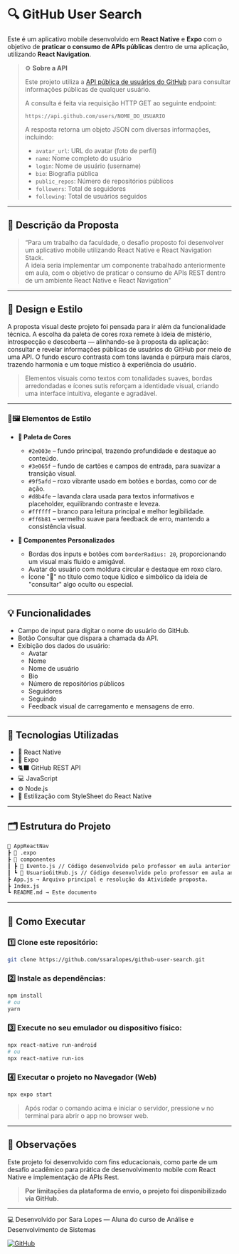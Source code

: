 # 🔍 GitHub User Search

Este é um aplicativo mobile desenvolvido em **React Native** e **Expo** com o objetivo de **praticar o consumo de APIs públicas** dentro de uma aplicação, utilizando **React Navigation**.

> ⚙️ **Sobre a API**
>
> Este projeto utiliza a [API pública de usuários do GitHub](https://docs.github.com/pt/rest/users/users?apiVersion=2022-11-28#get-a-user) para consultar informações públicas de qualquer usuário.
>
> A consulta é feita via requisição HTTP GET ao seguinte endpoint:
>
> ```
> https://api.github.com/users/NOME_DO_USUARIO
> ```
>
> A resposta retorna um objeto JSON com diversas informações, incluindo:
>
> - `avatar_url`: URL do avatar (foto de perfil)
> - `name`: Nome completo do usuário
> - `login`: Nome de usuário (username)
> - `bio`: Biografia pública
> - `public_repos`: Número de repositórios públicos
> - `followers`: Total de seguidores
> - `following`: Total de usuários seguidos
>


---

## 📜 Descrição da Proposta

> “Para um trabalho da faculdade, o desafio proposto foi desenvolver um aplicativo mobile utilizando React Native e React Navigation Stack.  
> A ideia seria implementar um componente trabalhado anteriormente em aula, com o objetivo de praticar o consumo de APIs REST dentro de um ambiente React Native e React Navigation”

---

## 🎨 Design e Estilo
A proposta visual deste projeto foi pensada para ir além da funcionalidade técnica. A escolha da paleta de cores roxa remete à ideia de mistério, introspecção e descoberta — alinhando-se à proposta da aplicação: consultar e revelar informações públicas de usuários do GitHub por meio de uma API. O fundo escuro contrasta com tons lavanda e púrpura mais claros, trazendo harmonia e um toque místico à experiência do usuário.

> Elementos visuais como textos com tonalidades suaves, bordas arredondadas e ícones sutis reforçam a identidade visual, criando uma interface intuitiva, elegante e agradável.

---

### 🎨🖼️ Elementos de Estilo

- **🎨 Paleta de Cores**  
  - `#2e003e` – fundo principal, trazendo profundidade e destaque ao conteúdo.  
  - `#3e065f` – fundo de cartões e campos de entrada, para suavizar a transição visual.  
  - `#9f5afd` – roxo vibrante usado em botões e bordas, como cor de ação.  
  - `#d8b4fe` – lavanda clara usada para textos informativos e placeholder, equilibrando contraste e leveza.  
  - `#ffffff` – branco para leitura principal e melhor legibilidade.  
  - `#ff6b81` – vermelho suave para feedback de erro, mantendo a consistência visual.

- **🧩 Componentes Personalizados**  
  - Bordas dos inputs e botões com `borderRadius: 20`, proporcionando um visual mais fluido e amigável.  
  - Avatar do usuário com moldura circular e destaque em roxo claro.  
  - Ícone "🔮" no título como toque lúdico e simbólico da ideia de "consultar" algo oculto ou especial.

---

## 💡 Funcionalidades
- Campo de input para digitar o nome do usuário do GitHub.
- Botão Consultar que dispara a chamada da API.
- Exibição dos dados do usuário:
    - Avatar
    - Nome
    - Nome de usuário 
    - Bio
    - Número de repositórios públicos
    - Seguidores
    - Seguindo
    - Feedback visual de carregamento e mensagens de erro.

---

## 📱 Tecnologias Utilizadas

- 🧠 React Native
- 🔗 Expo
- 🐈‍⬛ GitHub REST API
- 💻 JavaScript
- ⚙️ Node.js
- 🎨 Estilização com StyleSheet do React Native

---

## 🗂️ Estrutura do Projeto
```bash
📁 AppReactNav
┣ 📁 .expo
┣ 📁 componentes
┃ ┣ 📁 Evento.js // Código desenvolvido pelo professor em aula anterior.
┃ ┗ 📁 UsuarioGitHub.js // Código desenvolvido pelo professor em aula anterior.
┣ App.js → Arquivo principal e resolução da Atividade proposta.
┣ Index.js 
┗ README.md → Este documento
```
---

## 🔧 Como Executar

### 1️⃣ Clone este repositório:
```bash
git clone https://github.com/ssaralopes/github-user-search.git
```
### 2️⃣ Instale as dependências:
```bash
npm install  
# ou  
yarn
```
### 3️⃣ Execute no seu emulador ou dispositivo físico:
```bash
npx react-native run-android  
# ou  
npx react-native run-ios
```
### 4️⃣ Executar o projeto no Navegador (Web)
```bash
npx expo start
```
> Após rodar o comando acima e iniciar o servidor, pressione `w` no terminal para abrir o app no browser web.

---

## 📄 Observações
Este projeto foi desenvolvido com fins educacionais, como parte de um desafio acadêmico para prática de desenvolvimento mobile com React Native e implementação de APIs Rest.

 > **Por limitações da plataforma de envio, o projeto foi disponibilizado via GitHub.**

---

💻 Desenvolvido por
Sara Lopes — Aluna do curso de Análise e Desenvolvimento de Sistemas

[![GitHub](https://img.shields.io/badge/-GitHub-181717?style=for-the-badge&logo=github&logoColor=white)](https://github.com/ssaralopes)


